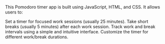 This Pomodoro timer app is built using JavaScript, HTML, and CSS. It allows users to:

Set a timer for focused work sessions (usually 25 minutes).
Take short breaks (usually 5 minutes) after each work session.
Track work and break intervals using a simple and intuitive interface.
Customize the timer for different work/break durations.
